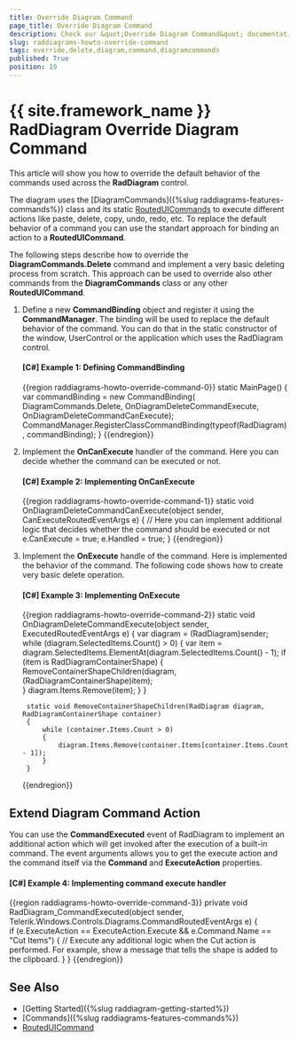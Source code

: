 ```yaml
---
title: Override Diagram Command
page_title: Override Diagram Command
description: Check our &quot;Override Diagram Command&quot; documentation article for the RadDiagram {{ site.framework_name }} control.
slug: raddiagrams-howto-override-command
tags: override,delete,diagram,command,diagramcommands
published: True
position: 19
---
```


# {{ site.framework_name }} RadDiagram Override Diagram Command

This article will show you how to override the default behavior of the commands used across the __RadDiagram__ control. 

The diagram uses the [DiagramCommands]({%slug raddiagrams-features-commands%}) class and its static [RoutedUICommands](https://msdn.microsoft.com/en-us/library/system.windows.input.routeduicommand(v=vs.110).aspx) to execute different actions like paste, delete, copy, undo, redo, etc. To replace the default behavior of a command you can use the standart approach for binding an action to a __RoutedUICommand__. 

The following steps describe how to override the __DiagramCommands.Delete__ command and implement a very basic deleting process from scratch. This approach can be used to override also other commands from the __DiagramCommands__ class or any other __RoutedUICommand__.

1. Define a new __CommandBinding__ object and register it using the __CommandManager__. The binding will be used to replace the default behavior of the command. You can do that in the static constructor of the window, UserControl or the application which uses the RadDiagram control.
	
	#### __[C#] Example 1: Defining CommandBinding__  
	{{region raddiagrams-howto-override-command-0}}
		static MainPage()
		{
			var commandBinding = new CommandBinding(
                DiagramCommands.Delete, 
                OnDiagramDeleteCommandExecute, 
                OnDiagramDeleteCommandCanExecute);
            CommandManager.RegisterClassCommandBinding(typeof(RadDiagram), commandBinding);
		}
	{{endregion}}
	
2. Implement the __OnCanExecute__ handler of the command. Here you can decide whether the command can be executed or not.
	
	#### __[C#] Example 2: Implementing OnCanExecute__  
	{{region raddiagrams-howto-override-command-1}}
		static void OnDiagramDeleteCommandCanExecute(object sender, CanExecuteRoutedEventArgs e)
		{
			// Here you can implement additional logic that decides whether the command should be executed or not
			e.CanExecute = true;
			e.Handled = true;
		}
	{{endregion}}
	
3. Implement the __OnExecute__ handle of the command. Here is implemented the behavior of the command. The following code shows how to create very basic delete operation.
		
	#### __[C#] Example 3: Implementing OnExecute__  
	{{region raddiagrams-howto-override-command-2}}	
		static void OnDiagramDeleteCommandExecute(object sender, ExecutedRoutedEventArgs e)
        {
            var diagram = (RadDiagram)sender;             
            while (diagram.SelectedItems.Count() > 0)
            {
                var item = diagram.SelectedItems.ElementAt(diagram.SelectedItems.Count() - 1);
                if (item is RadDiagramContainerShape)
                {
                    RemoveContainerShapeChildren(diagram, (RadDiagramContainerShape)item);                    
                }
                diagram.Items.Remove(item);
            }
        }

        static void RemoveContainerShapeChildren(RadDiagram diagram, RadDiagramContainerShape container)
        {
            while (container.Items.Count > 0)
            {                
                diagram.Items.Remove(container.Items[container.Items.Count - 1]);
            }         
        }
	{{endregion}}
	
## Extend Diagram Command Action

You can use the __CommandExecuted__ event of RadDiagram to implement an additional action which will get invoked after the execution of a built-in command. The event arguments allows you to get the execute action and the command itself via the __Command__ and __ExecuteAction__ properties.

#### __[C#] Example 4: Implementing command execute handler__  
{{region raddiagrams-howto-override-command-3}}	
	private void RadDiagram_CommandExecuted(object sender, Telerik.Windows.Controls.Diagrams.CommandRoutedEventArgs e)
	{            
		if (e.ExecuteAction == ExecuteAction.Execute && e.Command.Name == "Cut Items")
		{
		   // Execute any additional logic when the Cut action is performed. For example, show a message that tells the shape is added to the clipboard.
		}
	}
{{endregion}}

## See Also
 * [Getting Started]({%slug raddiagram-getting-started%})
 * [Commands]({%slug raddiagrams-features-commands%})
 * [RoutedUICommand](https://msdn.microsoft.com/en-us/library/system.windows.input.routeduicommand(v=vs.110).aspx)
